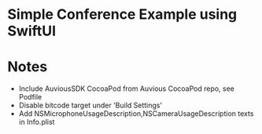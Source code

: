 # Simple Conference Example using SwiftUI

# Notes

- Include AuviousSDK CocoaPod from Auvious CocoaPod repo, see Podfile
- Disable bitcode target under 'Build Settings'
- Add NSMicrophoneUsageDescription,NSCameraUsageDescription texts in Info.plist
